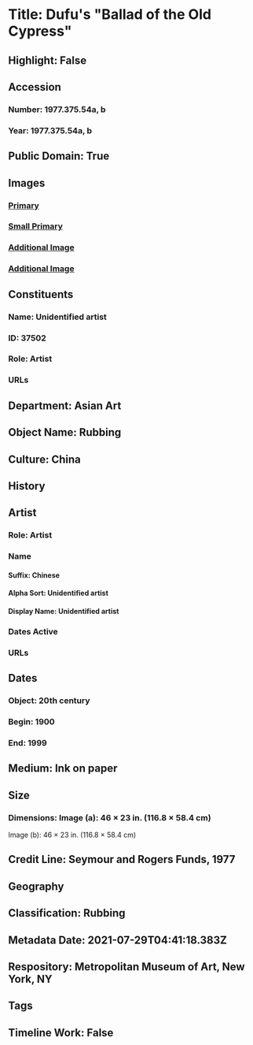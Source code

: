 # Title: Dufu's "Ballad of the Old Cypress"
## Highlight: False
## Accession
### Number: 1977.375.54a, b
### Year: 1977.375.54a, b
## Public Domain: True
## Images
### [Primary](https://images.metmuseum.org/CRDImages/as/original/LC-1977_375_54_at-001.jpg)
### [Small Primary](https://images.metmuseum.org/CRDImages/as/web-large/LC-1977_375_54_at-001.jpg)
### [Additional Image](https://images.metmuseum.org/CRDImages/as/original/LC-1977_375_54_at-002.jpg)
### [Additional Image](https://images.metmuseum.org/CRDImages/as/original/1977_375_54ab_label_strip_sf.jpg)
## Constituents
### Name: Unidentified artist
### ID: 37502
### Role: Artist
### URLs
## Department: Asian Art
## Object Name: Rubbing
## Culture: China
## History
## Artist
### Role: Artist
### Name
#### Suffix: Chinese
#### Alpha Sort: Unidentified artist
#### Display Name: Unidentified artist
### Dates Active
### URLs
## Dates
### Object: 20th century
### Begin: 1900
### End: 1999
## Medium: Ink on paper
## Size
### Dimensions: Image (a): 46 × 23 in. (116.8 × 58.4 cm)
Image (b): 46 × 23 in. (116.8 × 58.4 cm)
## Credit Line: Seymour and Rogers Funds, 1977
## Geography
## Classification: Rubbing
## Metadata Date: 2021-07-29T04:41:18.383Z
## Respository: Metropolitan Museum of Art, New York, NY
## Tags
## Timeline Work: False
